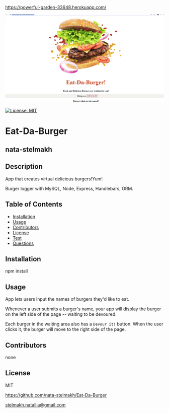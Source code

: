  https://powerful-garden-33648.herokuapp.com/
 
 ![](img/screenshot.png)
 
  [![License: MIT](https://img.shields.io/badge/License-MIT-yellow.svg)](https://opensource.org/licenses/MIT)
  # Eat-Da-Burger
  ## nata-stelmakh
  
  ## Description 
  
  App that creates virtual delicious burgers!Yum!

  Burger logger with MySQL, Node, Express, Handlebars, ORM.
  

  ## Table of Contents  
  * [Installation](#installation)
  * [Usage](#usage)
  * [Contributors](#contibutors)
  * [License](#license)
  * [Test](#test)
  * [Questions](#questions)
  
  ## Installation 
  
  npm install

  ## Usage
  App lets users input the names of burgers they'd like to eat.

  Whenever a user submits a burger's name, your app will display the burger on the left side of the page -- waiting to be devoured.

  Each burger in the waiting area also has a `Devour it!` button. When the user clicks it, the burger will move to the right side of the page.
  

  ## Contributors
  
  none
 
  ## License
  
  MIT

    
  

  https://github.com/nata-stelmakh/Eat-Da-Burger
  
  stelmakh.natallia@gmail.com
